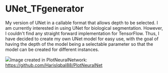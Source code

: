 # UNet_TFgenerator
My version of UNet in a callable format that allows depth to be selected. 
I am currently interested in using UNet for biological segmentation. However, I couldn't find any straight forward implementation for TensorFlow.
Thus, I have decided to create my own UNet model for easy use, with the goal of having the depth of the model being a selectable parameter so that the model 
can be created for different instances. 


![](https://github.com/NguyenNathen/UNet_generator/blob/main/images/unet_simple.png)Image created in PlotNeuralNetwork: https://github.com/HarisIqbal88/PlotNeuralNet
